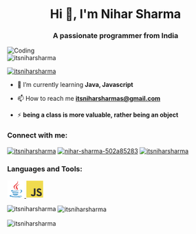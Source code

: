 <h1 align="center">Hi 👋, I'm Nihar Sharma</h1>
<h3 align="center">A passionate programmer from India</h3>
<img align="right" alt="Coding" width="550" src="https://cdn.dribbble.com/users/1162077/screenshots/3848914/programmer.gif">

<p align="left"> <img src="https://komarev.com/ghpvc/?username=itsniharsharma&label=Profile%20views&color=0e75b6&style=flat" alt="itsniharsharma" /> </p>

<p align="left"> <a href="https://twitter.com/itsniharsharma" target="blank"><img src="https://img.shields.io/twitter/follow/itsniharsharma?logo=twitter&style=for-the-badge" alt="itsniharsharma" /></a> </p>

- 🌱 I’m currently learning **Java, Javascript**

- 📫 How to reach me **itsniharsharmas@gmail.com**

- ⚡ **being a class is more valuable, rather being an object**

<h3 align="left">Connect with me:</h3>
<p align="left">
<a href="https://twitter.com/itsniharsharma" target="blank"><img align="center" src="https://raw.githubusercontent.com/rahuldkjain/github-profile-readme-generator/master/src/images/icons/Social/twitter.svg" alt="itsniharsharma" height="30" width="40" /></a>
<a href="https://linkedin.com/in/nihar-sharma-502a85283" target="blank"><img align="center" src="https://raw.githubusercontent.com/rahuldkjain/github-profile-readme-generator/master/src/images/icons/Social/linked-in-alt.svg" alt="nihar-sharma-502a85283" height="30" width="40" /></a>
<a href="https://instagram.com/itsniharsharma" target="blank"><img align="center" src="https://raw.githubusercontent.com/rahuldkjain/github-profile-readme-generator/master/src/images/icons/Social/instagram.svg" alt="itsniharsharma" height="30" width="40" /></a>
</p>

<h3 align="left">Languages and Tools:</h3>
<p align="left"> <a href="https://www.java.com" target="_blank" rel="noreferrer"> <img src="https://raw.githubusercontent.com/devicons/devicon/master/icons/java/java-original.svg" alt="java" width="40" height="40"/> </a> <a href="https://developer.mozilla.org/en-US/docs/Web/JavaScript" target="_blank" rel="noreferrer"> <img src="https://raw.githubusercontent.com/devicons/devicon/master/icons/javascript/javascript-original.svg" alt="javascript" width="40" height="40"/> </a> </p>

<p><img align="left" src="https://github-readme-stats.vercel.app/api/top-langs?username=itsniharsharma&show_icons=true&locale=en&layout=compact" alt="itsniharsharma" /></p>

<p>&nbsp;<img align="center" src="https://github-readme-stats.vercel.app/api?username=itsniharsharma&show_icons=true&locale=en" alt="itsniharsharma" /></p>

<p><img align="center" src="https://github-readme-streak-stats.herokuapp.com/?user=itsniharsharma&" alt="itsniharsharma" /></p>


